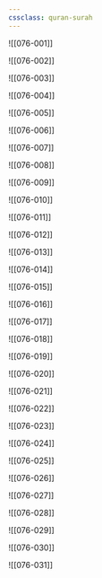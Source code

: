```yaml
---
cssclass: quran-surah
---
```


![[076-001]]

![[076-002]]

![[076-003]]

![[076-004]]

![[076-005]]

![[076-006]]

![[076-007]]

![[076-008]]

![[076-009]]

![[076-010]]

![[076-011]]

![[076-012]]

![[076-013]]

![[076-014]]

![[076-015]]

![[076-016]]

![[076-017]]

![[076-018]]

![[076-019]]

![[076-020]]

![[076-021]]

![[076-022]]

![[076-023]]

![[076-024]]

![[076-025]]

![[076-026]]

![[076-027]]

![[076-028]]

![[076-029]]

![[076-030]]

![[076-031]]

